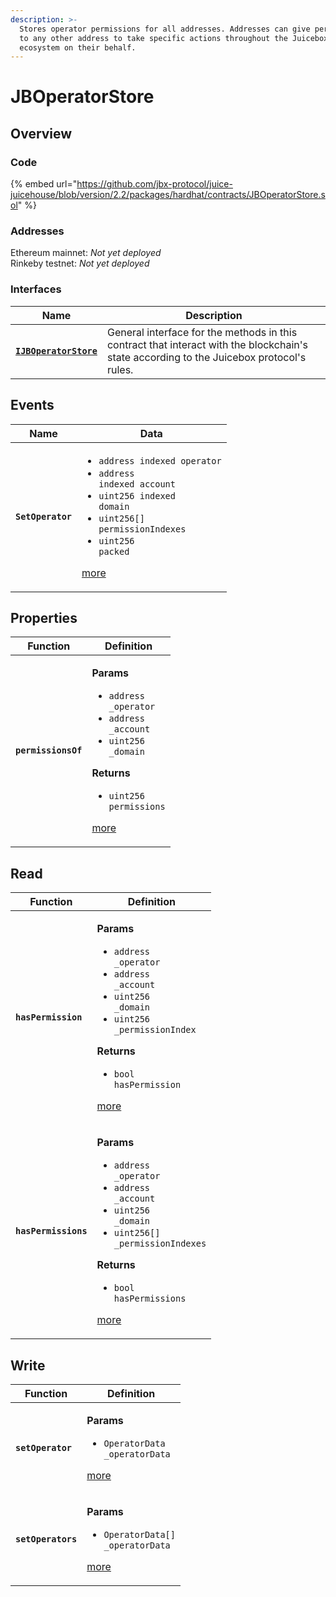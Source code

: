 ```yaml
---
description: >-
  Stores operator permissions for all addresses. Addresses can give permissions
  to any other address to take specific actions throughout the Juicebox
  ecosystem on their behalf.
---
```


# JBOperatorStore

## Overview

### Code

{% embed url="https://github.com/jbx-protocol/juice-juicehouse/blob/version/2.2/packages/hardhat/contracts/JBOperatorStore.sol" %}

### **Addresses**

Ethereum mainnet: _Not yet deployed_\
Rinkeby testnet: _Not yet deployed_

### **Interfaces**

| Name                                                           | Description                                                                                                                              |
| -------------------------------------------------------------- | ---------------------------------------------------------------------------------------------------------------------------------------- |
| [**`IJBOperatorStore`**](../../interfaces/ijboperatorstore.md) | General interface for the methods in this contract that interact with the blockchain's state according to the Juicebox protocol's rules. |

## Events

| Name              | Data                                                                                                                                                                                                                                                                                 |
| ----------------- | ------------------------------------------------------------------------------------------------------------------------------------------------------------------------------------------------------------------------------------------------------------------------------------ |
| **`SetOperator`** | <ul><li><code>address indexed operator</code></li><li><code>address indexed account</code></li><li><code>uint256 indexed domain</code></li><li><code>uint256[] permissionIndexes</code></li><li><code>uint256 packed</code></li></ul><p><a href="events/setoperator.md">more</a></p> |

## Properties

| Function            | Definition                                                                                                                                                                                                                                                                                      |
| ------------------- | ----------------------------------------------------------------------------------------------------------------------------------------------------------------------------------------------------------------------------------------------------------------------------------------------- |
| **`permissionsOf`** | <p><strong>Params</strong></p><ul><li><code>address _operator</code></li><li><code>address _account</code></li><li><code>uint256 _domain</code></li></ul><p><strong>Returns</strong></p><ul><li><code>uint256 permissions</code></li></ul><p><a href="properties/permissionsof.md">more</a></p> |

## Read

| Function             | Definition                                                                                                                                                                                                                                                                                                                                   |
| -------------------- | -------------------------------------------------------------------------------------------------------------------------------------------------------------------------------------------------------------------------------------------------------------------------------------------------------------------------------------------- |
| **`hasPermission`**  | <p><strong>Params</strong></p><ul><li><code>address _operator</code></li><li><code>address _account</code></li><li><code>uint256 _domain</code></li><li><code>uint256 _permissionIndex</code></li></ul><p><strong>Returns</strong></p><ul><li><code>bool hasPermission</code></li></ul><p><a href="read/haspermission.md">more</a></p>       |
| **`hasPermissions`** | <p><strong>Params</strong></p><ul><li><code>address _operator</code></li><li><code>address _account</code></li><li><code>uint256 _domain</code></li><li><code>uint256[] _permissionIndexes</code></li></ul><p><strong>Returns</strong></p><ul><li><code>bool hasPermissions</code></li></ul><p><a href="read/haspermissions.md">more</a></p> |

## Write

| Function           | Definition                                                                                                                               |
| ------------------ | ---------------------------------------------------------------------------------------------------------------------------------------- |
| **`setOperator`**  | <p><strong>Params</strong></p><ul><li><code>OperatorData _operatorData</code></li></ul><p><a href="write/setoperator.md">more</a></p>    |
| **`setOperators`** | <p><strong>Params</strong></p><ul><li><code>OperatorData[] _operatorData</code></li></ul><p><a href="write/setoperators.md">more</a></p> |
